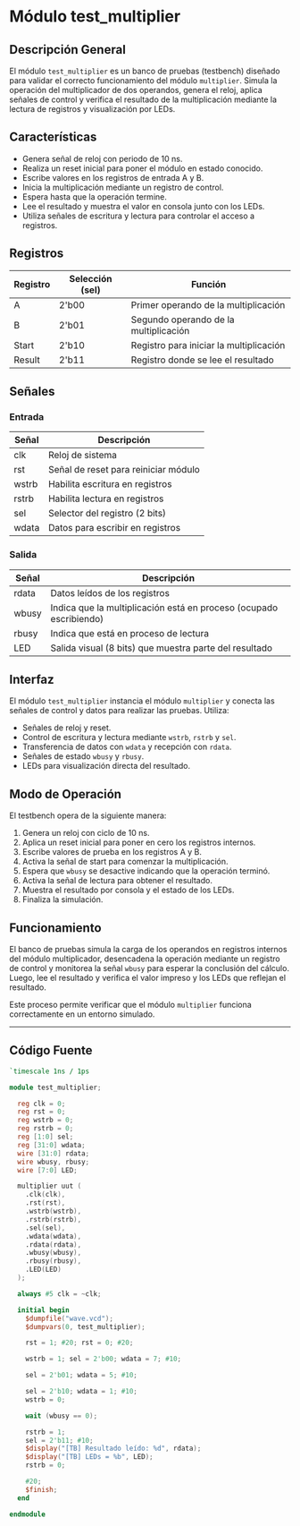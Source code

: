 # Módulo test_multiplier

## Descripción General
El módulo `test_multiplier` es un banco de pruebas (testbench) diseñado para validar el correcto funcionamiento del módulo `multiplier`. Simula la operación del multiplicador de dos operandos, genera el reloj, aplica señales de control y verifica el resultado de la multiplicación mediante la lectura de registros y visualización por LEDs.

## Características
- Genera señal de reloj con periodo de 10 ns.
- Realiza un reset inicial para poner el módulo en estado conocido.
- Escribe valores en los registros de entrada A y B.
- Inicia la multiplicación mediante un registro de control.
- Espera hasta que la operación termine.
- Lee el resultado y muestra el valor en consola junto con los LEDs.
- Utiliza señales de escritura y lectura para controlar el acceso a registros.

## Registros
| Registro | Selección (sel) | Función                           |
|----------|-----------------|---------------------------------|
| A        | 2'b00           | Primer operando de la multiplicación |
| B        | 2'b01           | Segundo operando de la multiplicación |
| Start    | 2'b10           | Registro para iniciar la multiplicación |
| Result   | 2'b11           | Registro donde se lee el resultado |

## Señales

### Entrada
| Señal  | Descripción                          |
|--------|------------------------------------|
| clk    | Reloj de sistema                   |
| rst    | Señal de reset para reiniciar módulo |
| wstrb  | Habilita escritura en registros    |
| rstrb  | Habilita lectura en registros      |
| sel    | Selector del registro (2 bits)     |
| wdata  | Datos para escribir en registros   |

### Salida
| Señal  | Descripción                        |
|--------|----------------------------------|
| rdata  | Datos leídos de los registros    |
| wbusy  | Indica que la multiplicación está en proceso (ocupado escribiendo) |
| rbusy  | Indica que está en proceso de lectura |
| LED    | Salida visual (8 bits) que muestra parte del resultado |

## Interfaz
El módulo `test_multiplier` instancia el módulo `multiplier` y conecta las señales de control y datos para realizar las pruebas. Utiliza:

- Señales de reloj y reset.
- Control de escritura y lectura mediante `wstrb`, `rstrb` y `sel`.
- Transferencia de datos con `wdata` y recepción con `rdata`.
- Señales de estado `wbusy` y `rbusy`.
- LEDs para visualización directa del resultado.

## Modo de Operación
El testbench opera de la siguiente manera:

1. Genera un reloj con ciclo de 10 ns.
2. Aplica un reset inicial para poner en cero los registros internos.
3. Escribe valores de prueba en los registros A y B.
4. Activa la señal de start para comenzar la multiplicación.
5. Espera que `wbusy` se desactive indicando que la operación terminó.
6. Activa la señal de lectura para obtener el resultado.
7. Muestra el resultado por consola y el estado de los LEDs.
8. Finaliza la simulación.

## Funcionamiento
El banco de pruebas simula la carga de los operandos en registros internos del módulo multiplicador, desencadena la operación mediante un registro de control y monitorea la señal `wbusy` para esperar la conclusión del cálculo. Luego, lee el resultado y verifica el valor impreso y los LEDs que reflejan el resultado.

Este proceso permite verificar que el módulo `multiplier` funciona correctamente en un entorno simulado.

---

## Código Fuente 

```verilog
`timescale 1ns / 1ps 

module test_multiplier;

  reg clk = 0;
  reg rst = 0;
  reg wstrb = 0;
  reg rstrb = 0;
  reg [1:0] sel;
  reg [31:0] wdata;
  wire [31:0] rdata;
  wire wbusy, rbusy;
  wire [7:0] LED;

  multiplier uut (
    .clk(clk),
    .rst(rst),
    .wstrb(wstrb),
    .rstrb(rstrb),
    .sel(sel),
    .wdata(wdata),
    .rdata(rdata),
    .wbusy(wbusy),
    .rbusy(rbusy),
    .LED(LED)
  );

  always #5 clk = ~clk;

  initial begin
    $dumpfile("wave.vcd");
    $dumpvars(0, test_multiplier);

    rst = 1; #20; rst = 0; #20;

    wstrb = 1; sel = 2'b00; wdata = 7; #10;

    sel = 2'b01; wdata = 5; #10;

    sel = 2'b10; wdata = 1; #10;
    wstrb = 0;

    wait (wbusy == 0);

    rstrb = 1;
    sel = 2'b11; #10;
    $display("[TB] Resultado leído: %d", rdata);
    $display("[TB] LEDs = %b", LED);
    rstrb = 0;

    #20;
    $finish;
  end

endmodule

